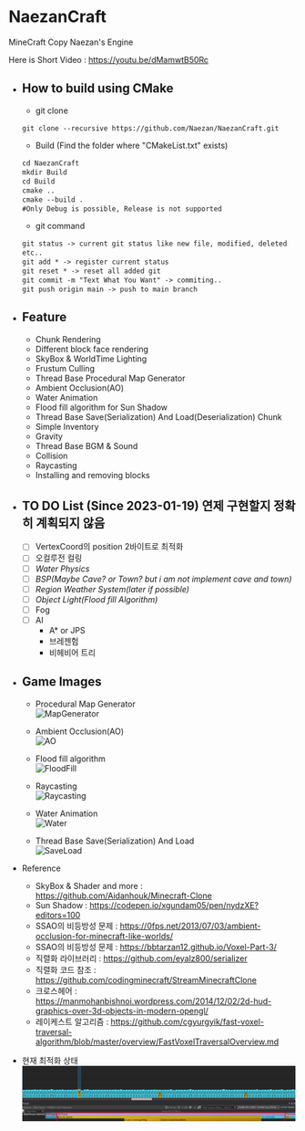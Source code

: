 # NaezanCraft
MineCraft Copy Naezan's Engine

Here is Short Video : https://youtu.be/dMamwtB50Rc

- How to build using CMake
  - 
    - git clone
  ```shell
  git clone --recursive https://github.com/Naezan/NaezanCraft.git
  ```

    - Build (Find the folder where "CMakeList.txt" exists)
  ```shell
  cd NaezanCraft
  mkdir Build
  cd Build
  cmake ..
  cmake --build .
  #Only Debug is possible, Release is not supported
  ```

    - git command
  ```shell
  git status -> current git status like new file, modified, deleted etc..
  git add * -> register current status
  git reset * -> reset all added git
  git commit -m "Text What You Want" -> commiting..
  git push origin main -> push to main branch
  ```

- Feature
  - 
    - Chunk Rendering
    - Different block face rendering
    - SkyBox & WorldTime Lighting
    - Frustum Culling
    - Thread Base Procedural Map Generator
    - Ambient Occlusion(AO)
    - Water Animation
    - Flood fill algorithm for Sun Shadow
    - Thread Base Save(Serialization) And Load(Deserialization) Chunk
    - Simple Inventory
    - Gravity
    - Thread Base BGM & Sound
    - Collision
    - Raycasting
    - Installing and removing blocks

- TO DO List (Since 2023-01-19) 연제 구현할지 정확히 계획되지 않음
  - 
    - [ ] VertexCoord의 position 2바이트로 최적화
    - [ ] 오컬루전 컬링
    - [ ] *Water Physics*
    - [ ] *BSP(Maybe Cave? or Town? but i am not implement cave and town)*
    - [ ] *Region Weather System(later if possible)*
    - [ ] *Object Light(Flood fill Algorithm)*
    - [ ] Fog
    - [ ] AI
        * A* or JPS
        * 브레젠험
        * 비헤비어 트리

- Game Images
  - 
   - Procedural Map Generator  
   ![MapGenerator](https://github.com/Naezan/NaezanCraft/blob/main/img/MapGenerator.gif?raw=true)

   - Ambient Occlusion(AO)  
    ![AO](https://github.com/Naezan/NaezanCraft/blob/main/img/AO.gif?raw=true)

   - Flood fill algorithm  
    ![FloodFill](https://github.com/Naezan/NaezanCraft/blob/main/img/FloodFill.gif?raw=true)

   - Raycasting  
    ![Raycasting](https://github.com/Naezan/NaezanCraft/blob/main/img/Raycasting.gif?raw=true)

   - Water Animation  
    ![Water](https://github.com/Naezan/NaezanCraft/blob/main/img/Water.gif?raw=true)

   - Thread Base Save(Serialization) And Load  
    ![SaveLoad](https://github.com/Naezan/NaezanCraft/blob/main/img/SaveLoad.PNG?raw=true)

- Reference
  * SkyBox & Shader and more : https://github.com/Aidanhouk/Minecraft-Clone
  * Sun Shadow : https://codepen.io/xgundam05/pen/nydzXE?editors=100
  * SSAO의 비등방성 문제 : https://0fps.net/2013/07/03/ambient-occlusion-for-minecraft-like-worlds/
  * SSAO의 비등방성 문제 : https://bbtarzan12.github.io/Voxel-Part-3/
  * 직렬화 라이브러리 : https://github.com/eyalz800/serializer
  * 직렬화 코드 참조 : https://github.com/codingminecraft/StreamMinecraftClone
  * 크로스헤어 : https://manmohanbishnoi.wordpress.com/2014/12/02/2d-hud-graphics-over-3d-objects-in-modern-opengl/
  * 레이케스트 알고리즘 : https://github.com/cgyurgyik/fast-voxel-traversal-algorithm/blob/master/overview/FastVoxelTraversalOverview.md

- 현재 최적화 상태
  ![현재 최적화 상태](./Screenshot/OptimizeFinal.PNG)